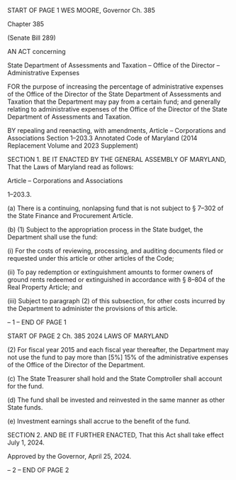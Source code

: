 START OF PAGE 1
WES MOORE, Governor Ch. 385

Chapter 385

(Senate Bill 289)

AN ACT concerning

State Department of Assessments and Taxation – Office of the Director –
Administrative Expenses

FOR the purpose of increasing the percentage of administrative expenses of the Office of
the Director of the State Department of Assessments and Taxation that the
Department may pay from a certain fund; and generally relating to administrative
expenses of the Office of the Director of the State Department of Assessments and
Taxation.

BY repealing and reenacting, with amendments,
Article – Corporations and Associations
Section 1–203.3
Annotated Code of Maryland
(2014 Replacement Volume and 2023 Supplement)

SECTION 1. BE IT ENACTED BY THE GENERAL ASSEMBLY OF MARYLAND,
That the Laws of Maryland read as follows:

Article – Corporations and Associations

1–203.3.

(a) There is a continuing, nonlapsing fund that is not subject to § 7–302 of the
State Finance and Procurement Article.

(b) (1) Subject to the appropriation process in the State budget, the
Department shall use the fund:

(i) For the costs of reviewing, processing, and auditing documents
filed or requested under this article or other articles of the Code;

(ii) To pay redemption or extinguishment amounts to former owners
of ground rents redeemed or extinguished in accordance with § 8–804 of the Real Property
Article; and

(iii) Subject to paragraph (2) of this subsection, for other costs
incurred by the Department to administer the provisions of this article.

– 1 –
END OF PAGE 1

START OF PAGE 2
Ch. 385 2024 LAWS OF MARYLAND

(2) For fiscal year 2015 and each fiscal year thereafter, the Department
may not use the fund to pay more than [5%] 15% of the administrative expenses of the
Office of the Director of the Department.

(c) The State Treasurer shall hold and the State Comptroller shall account for
the fund.

(d) The fund shall be invested and reinvested in the same manner as other State
funds.

(e) Investment earnings shall accrue to the benefit of the fund.

SECTION 2. AND BE IT FURTHER ENACTED, That this Act shall take effect July
1, 2024.

Approved by the Governor, April 25, 2024.

– 2 –
END OF PAGE 2